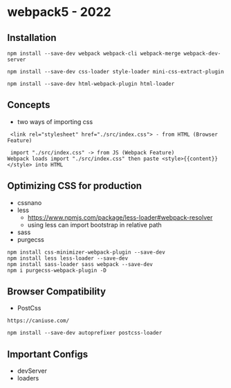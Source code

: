 # webpack5 - 2022

## Installation

```
npm install --save-dev webpack webpack-cli webpack-merge webpack-dev-server

npm install --save-dev css-loader style-loader mini-css-extract-plugin

npm install --save-dev html-webpack-plugin html-loader
```

## Concepts

- two ways of importing css

```
 <link rel="stylesheet" href="./src/index.css"> - from HTML (Browser Feature)

 import "./src/index.css" -> from JS (Webpack Feature)
Webpack loads import "./src/index.css" then paste <style>{{content}}</style> into HTML

```

## Optimizing CSS for production

- cssnano
- less
  - https://www.npmjs.com/package/less-loader#webpack-resolver
  - using less can import bootstrap in relative path
- sass
- purgecss

```
npm install css-minimizer-webpack-plugin --save-dev
npm install less less-loader --save-dev
npm install sass-loader sass webpack --save-dev
npm i purgecss-webpack-plugin -D
```

## Browser Compatibility

- PostCss

```
https://caniuse.com/

npm install --save-dev autoprefixer postcss-loader
```

## Important Configs

- devServer
- loaders
